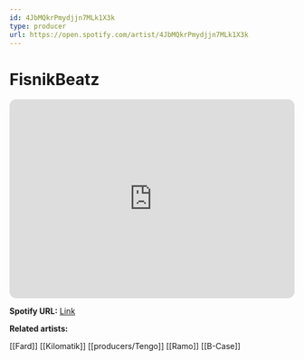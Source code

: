 ```yaml
---
id: 4JbMQkrPmydjjn7MLk1X3k
type: producer
url: https://open.spotify.com/artist/4JbMQkrPmydjjn7MLk1X3k
---
```

# FisnikBeatz

<iframe style="border-radius:12px" src="https://open.spotify.com/embed/artist/4JbMQkrPmydjjn7MLk1X3k" width="100%" height="352" frameBorder="0" allowfullscreen="" allow="autoplay; clipboard-write; encrypted-media; fullscreen; picture-in-picture" loading="lazy"></iframe>

**Spotify URL:** [Link](https://open.spotify.com/artist/4JbMQkrPmydjjn7MLk1X3k)

**Related artists:**

[[Fard]]
[[Kilomatik]]
[[producers/Tengo]]
[[Ramo]]
[[B-Case]]
